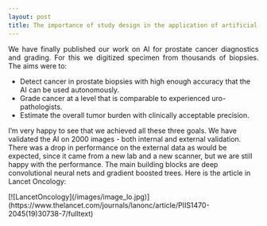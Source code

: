 ```yaml
---
layout: post
title: The importance of study design in the application of artificial intelligence methods in medicine
---
```

<p style='text-align: justify;'>
We have finally published our work on AI for prostate cancer diagnostics and grading. For this we digitized specimen from thousands of biopsies. The aims were to:

* Detect cancer in prostate biopsies with high enough accuracy that the AI can be used autonomously.
* Grade cancer at a level that is comparable to experienced uro-pathologists.
* Estimate the overall tumor burden with clinically acceptable precision.

I’m very happy to see that we achieved all these three goals. We have validated the AI on 2000 images - both internal and external validation. There was a drop in performance on the external data as would be expected, since it came from a new lab and a new scanner, but we are still happy with the performance. The main building blocks are deep convolutional neural nets and gradient boosted trees. Here is the article in Lancet Oncology:

</p> 
[![LancetOncology](/images/image_lo.jpg)](https://www.thelancet.com/journals/lanonc/article/PIIS1470-2045(19)30738-7/fulltext)
